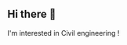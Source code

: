 ## Hi there 👋

I'm interested in Civil engineering ! 


<!--
**krespers/krespers** is a ✨ _special_ ✨ repository because its `README.md` (this file) appears on your GitHub profile.

Here are some ideas to get you started:

- 🔭 I’m currently working on SNU
- 🌱 I’m currently learning Civil Engineering

